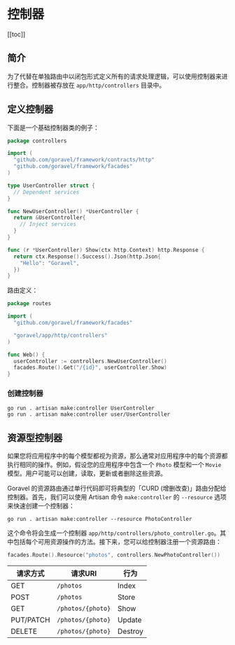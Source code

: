 # 控制器

[[toc]]

## 简介

为了代替在单独路由中以闭包形式定义所有的请求处理逻辑，可以使用控制器来进行整合。控制器被存放在 `app/http/controllers` 目录中。

## 定义控制器

下面是一个基础控制器类的例子：

```go
package controllers

import (
  "github.com/goravel/framework/contracts/http"
  "github.com/goravel/framework/facades"
)

type UserController struct {
  // Dependent services
}

func NewUserController() *UserController {
  return &UserController{
    // Inject services
  }
}

func (r *UserController) Show(ctx http.Context) http.Response {
  return ctx.Response().Success().Json(http.Json{
    "Hello": "Goravel",
  })
}
```

路由定义：

```go
package routes

import (
  "github.com/goravel/framework/facades"

  "goravel/app/http/controllers"
)

func Web() {
  userController := controllers.NewUserController()
  facades.Route().Get("/{id}", userController.Show)
}
```

### 创建控制器

```shell
go run . artisan make:controller UserController
go run . artisan make:controller user/UserController
```

## 资源型控制器

如果您将应用程序中的每个模型都视为资源，那么通常对应用程序中的每个资源都执行相同的操作。例如，假设您的应用程序中包含一个 `Photo` 模型和一个 `Movie` 模型。用户可能可以创建，读取，更新或者删除这些资源。

Goravel 的资源路由通过单行代码即可将典型的「CURD (增删改查)」路由分配给控制器。首先，我们可以使用 Artisan 命令 `make:controller` 的 `--resource` 选项来快速创建一个控制器：

```shell
go run . artisan make:controller --resource PhotoController
```

这个命令将会生成一个控制器 `app/http/controllers/photo_controller.go`。其中包括每个可用资源操作的方法。接下来，您可以给控制器注册一个资源路由：

```go
facades.Route().Resource("photos", controllers.NewPhotoController())
```

|请求方式      | 请求URI                 | 行为       
--------------|------------------------|--------------
GET           | `/photos`              | Index        
POST          | `/photos`              | Store        
GET           | `/photos/{photo}`      | Show         
PUT/PATCH     | `/photos/{photo}`      | Update       
DELETE        | `/photos/{photo}`      | Destroy      

<CommentService/>